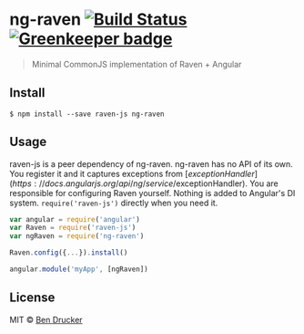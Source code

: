 # ng-raven [![Build Status](https://travis-ci.org/bendrucker/ng-raven.svg?branch=master)](https://travis-ci.org/bendrucker/ng-raven) [![Greenkeeper badge](https://badges.greenkeeper.io/bendrucker/ng-raven.svg)](https://greenkeeper.io/)

> Minimal CommonJS implementation of Raven + Angular


## Install

```
$ npm install --save raven-js ng-raven
```


## Usage

raven-js is a peer dependency of ng-raven. ng-raven has no API of its own. You register it and it captures exceptions from [$exceptionHandler](https://docs.angularjs.org/api/ng/service/$exceptionHandler). You are responsible for configuring Raven yourself. Nothing is added to Angular's DI system. `require('raven-js')` directly when you need it. 

```js
var angular = require('angular')
var Raven = require('raven-js')
var ngRaven = require('ng-raven')

Raven.config({...}).install()

angular.module('myApp', [ngRaven])
```


## License

MIT © [Ben Drucker](http://bendrucker.me)
